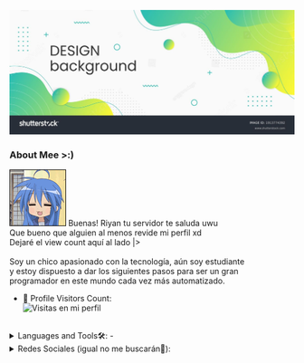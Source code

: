 ![ProfileBanner](https://github.com/RiyanPC/RiyanPC/blob/main/baner%20verde.jpg)

### About Mee >:)
![FunnyGif](https://github.com/RiyanPC/RiyanPC/blob/main/C7HT.gif)
Buenas! Riyan tu servidor te saluda uwu <br/>
Que bueno que alguien al menos revide mi perfil xd <br/>
Dejaré el view count aquí al lado |> <br/>
</br>
Soy un chico apasionado con la tecnología, aún soy estudiante</br>
y estoy dispuesto a dar los siguientes pasos para ser un gran </br>
programador en este mundo cada vez más automatizado.


- 🎢 Profile Visitors Count:  
![Visitas en mi perfil](https://komarev.com/ghpvc/?username=RiyanPC&color=blue&label=Visitas)

<br/>

<details>
<summary>
Languages and Tools🛠:
  -
</summary>

  <br/>
<code><img height="20" src="https://raw.githubusercontent.com/github/explore/80688e429a7d4ef2fca1e82350fe8e3517d3494d/topics/html/html.png"></code>
<code><img height="20" src="https://raw.githubusercontent.com/github/explore/80688e429a7d4ef2fca1e82350fe8e3517d3494d/topics/css/css.png"></code>
<code><img height="20" src="https://raw.githubusercontent.com/github/explore/80688e429a7d4ef2fca1e82350fe8e3517d3494d/topics/javascript/javascript.png"></code>
<code><img height="20" src="https://raw.githubusercontent.com/github/explore/80688e429a7d4ef2fca1e82350fe8e3517d3494d/topics/mysql/mysql.png"></code>
</details>

<details>
<summary> Redes Sociales (igual no me buscarán🤝): </summary>  
-
